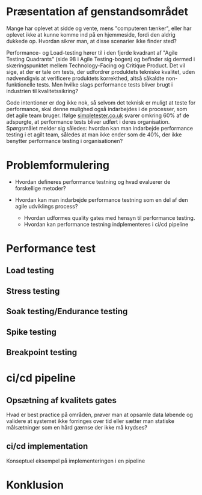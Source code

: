 # Præsentation af genstandsområdet
Mange har oplevet at sidde og vente, mens "computeren tænker", eller har oplevet ikke at kunne komme ind på en hjemmeside, fordi den aldrig dukkede op. Hvordan sikrer man, at disse scenarier ikke finder sted?

Performance- og Load-testing hører til i den fjerde kvadrant af "Agile Testing Quadrants" (side 98 i Agile Testing-bogen) og befinder sig dermed i skæringspunktet mellem Technology-Facing og Critique Product. Det vil sige, at der er tale om tests, der udfordrer produktets tekniske kvalitet, uden nødvendigvis at verificere produktets korrekthed, altså såkaldte non-funktionelle tests. Men hvilke slags performance tests bliver brugt i industrien til kvalitetssikring?

Gode intentioner er dog ikke nok, så selvom det teknisk er muligt at teste for performance, skal denne mulighed også indarbejdes i de processer, som det agile team bruger. Ifølge [simpletester.co.uk](https://simpletester.co.uk/open-source-testing-the-2020-survey) svarer omkring 60% af de adspurgte, at performance tests bliver udført i deres organisation. Spørgsmålet melder sig således: hvordan kan man indarbejde performance testing i et agilt team, således at man ikke ender som de 40%, der ikke benytter performance testing i organisationen?

# Problemformulering

* Hvordan defineres performance testning og hvad evaluerer de forskellige metoder?

* Hvordan kan man indarbejde performance testning som en del af den agile udviklings process?
    * Hvordan udformes quality gates med hensyn til performance testing. 
    * Hvordan kan performance testning indplementeres i ci/cd pipeline

# Performance test
## Load testing
## Stress testing
## Soak testing/Endurance testing
## Spike testing
## Breakpoint testing

# ci/cd pipeline
## Opsætning af kvalitets gates
Hvad er best practice på områden, prøver man at opsamle data løbende og validere at systemet ikke forringes over tid eller sætter man statiske målsætninger som en hård gærnse der ikke må krydses? 
## ci/cd implementation
Konseptuel eksempel på implementeringen i en pipeline


# Konklusion
